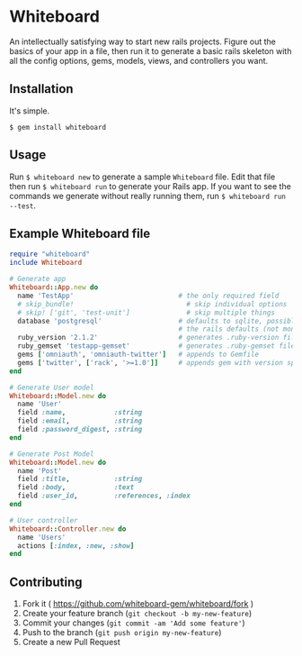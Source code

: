 # Whiteboard

An intellectually satisfying way to start new rails projects. Figure out the basics of your app in a file, then run it to generate a basic rails skeleton with all the config options, gems, models, views, and controllers you want.

## Installation

It's simple.

    $ gem install whiteboard

## Usage

Run `$ whiteboard new` to generate a sample `Whiteboard` file. Edit that file then run `$ whiteboard run` to generate your Rails app. If you want to see the commands we generate without really running them, run `$ whiteboard run --test`.

## Example Whiteboard file

```ruby
require "whiteboard"
include Whiteboard

# Generate app
Whiteboard::App.new do
  name 'TestApp'                          # the only required field
  # skip_bundle!                            # skip individual options
  # skip! ['git', 'test-unit']              # skip multiple things
  database 'postgresql'                   # defaults to sqlite, possible options are
                                          # the rails defaults (not mongo, unfortunately)
  ruby_version '2.1.2'                    # generates .ruby-version file
  ruby_gemset 'testapp-gemset'            # generates .ruby-gemset file
  gems ['omniauth', 'omniauth-twitter']   # appends to Gemfile
  gems ['twitter', ['rack', '>=1.0']]     # appends gem with version specified
end

# Generate User model
Whiteboard::Model.new do
  name 'User'
  field :name,            :string
  field :email,           :string
  field :password_digest, :string
end

# Generate Post Model
Whiteboard::Model.new do
  name 'Post'
  field :title,           :string
  field :body,            :text
  field :user_id,         :references, :index
end

# User controller
Whiteboard::Controller.new do
  name 'Users'
  actions [:index, :new, :show]
end
```

## Contributing

1. Fork it ( https://github.com/whiteboard-gem/whiteboard/fork )
2. Create your feature branch (`git checkout -b my-new-feature`)
3. Commit your changes (`git commit -am 'Add some feature'`)
4. Push to the branch (`git push origin my-new-feature`)
5. Create a new Pull Request
